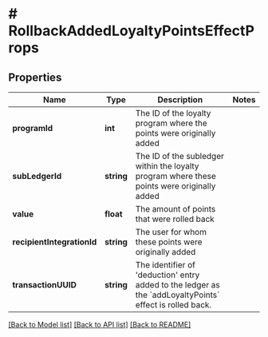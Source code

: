 # # RollbackAddedLoyaltyPointsEffectProps

## Properties

Name | Type | Description | Notes
------------ | ------------- | ------------- | -------------
**programId** | **int** | The ID of the loyalty program where the points were originally added | 
**subLedgerId** | **string** | The ID of the subledger within the loyalty program where these points were originally added | 
**value** | **float** | The amount of points that were rolled back | 
**recipientIntegrationId** | **string** | The user for whom these points were originally added | 
**transactionUUID** | **string** | The identifier of &#39;deduction&#39; entry added to the ledger as the &#x60;addLoyaltyPoints&#x60; effect is rolled back. | 

[[Back to Model list]](../../README.md#documentation-for-models) [[Back to API list]](../../README.md#documentation-for-api-endpoints) [[Back to README]](../../README.md)


